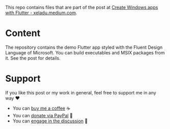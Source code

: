 This repo contains files that are part of the post at [Create Windows apps with Flutter - xeladu.medium.com](https://levelup.gitconnected.com/create-windows-apps-with-flutter-cd287c9a029c).

# Content

The repository contains the demo Flutter app styled with the Fluent Design Language of Microsoft. You can build executables and MSIX packages from it. See the post for details.

# Support

If you like this post or my work in general, feel free to support me in any way ❤

- You can [buy me a coffee](https://www.buymeacoffee.com/xeladu) ☕
- You can [donate via PayPal](https://www.paypal.com/donate/?hosted_button_id=JPWK39GGPAAFQ) 🎁
- You can [engage in the discussion](https://xeladu.medium.com) 📣
